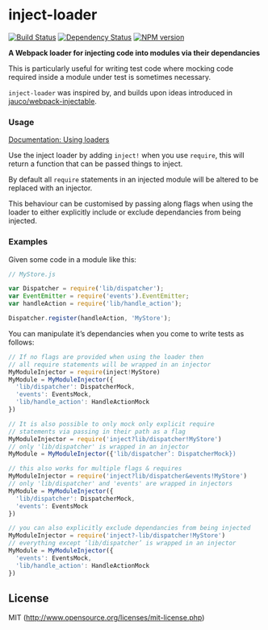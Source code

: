 # inject-loader

[![Build Status](https://travis-ci.org/plasticine/inject-loader.svg?branch=master)](https://travis-ci.org/plasticine/inject-loader) [![Dependency Status](https://gemnasium.com/plasticine/inject-loader.svg)](https://gemnasium.com/plasticine/inject-loader) [![NPM version](https://badge.fury.io/js/inject-loader.svg)](http://badge.fury.io/js/inject-loader)


**A Webpack loader for injecting code into modules via their dependancies**

This is particularly useful for writing test code where mocking code required inside a module under test is sometimes necessary.

`inject-loader` was inspired by, and builds upon ideas introduced in [jauco/webpack-injectable](https://github.com/jauco/webpack-injectable).

### Usage

[Documentation: Using loaders](http://webpack.github.io/docs/using-loaders.html)

Use the inject loader by adding `inject!` when you use `require`, this will return a function that can be passed things to inject.

By default all `require` statements in an injected module will be altered to be replaced with an injector.

This behaviour can be customised by passing along flags when using the loader to either explicitly include or exclude dependancies from being injected.

### Examples

Given some code in a module like this:

``` javascript
// MyStore.js

var Dispatcher = require('lib/dispatcher');
var EventEmitter = require('events').EventEmitter;
var handleAction = require('lib/handle_action');

Dispatcher.register(handleAction, 'MyStore');
```

You can manipulate it’s dependancies when you come to write tests as follows:

``` javascript
// If no flags are provided when using the loader then
// all require statements will be wrapped in an injector
MyModuleInjector = require(inject!MyStore)
MyModule = MyModuleInjector({
  'lib/dispatcher': DispatcherMock,
  'events': EventsMock,
  'lib/handle_action': HandleActionMock
})

// It is also possible to only mock only explicit require
// statements via passing in their path as a flag
MyModuleInjector = require('inject?lib/dispatcher!MyStore')
// only 'lib/dispatcher' is wrapped in an injector
MyModule = MyModuleInjector({'lib/dispatcher’: DispatcherMock})

// this also works for multiple flags & requires
MyModuleInjector = require('inject?lib/dispatcher&events!MyStore')
// only 'lib/dispatcher' and 'events' are wrapped in injectors
MyModule = MyModuleInjector({
  'lib/dispatcher': DispatcherMock,
  'events': EventsMock
})

// you can also explicitly exclude dependancies from being injected
MyModuleInjector = require('inject?-lib/dispatcher!MyStore')
// everything except ‘lib/dispatcher’ is wrapped in an injector
MyModule = MyModuleInjector({
  'events': EventsMock,
  'lib/handle_action': HandleActionMock
})
```

## License

MIT (http://www.opensource.org/licenses/mit-license.php)
